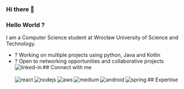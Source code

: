 ### Hi there 👋

### Hello World ?
I am a Computer Science student at Wrocław University of Science and Technology.
- ? Working on multiple projects using python, Java and Kotlin
- ? Open to networking opportunities and collaborative projects
<br>## Connect with me[<img align="left" alt="linked-in" src="https://img.shields.io/badge/linkedin-%230077B5.svg?&style=for-the-badge&logo=linkedin&logoColor=white" />](www.linkedin.com/in/weronika-łoś-62b96325a)<br>
<br>## Expertise
<img align="left" alt="react" src="https://img.shields.io/badge/python%20-%2320232a.svg?&style=for-the-badge&logo=react&logoColor=%2361DAFB" /><img align="left" alt="nodejs" src="https://img.shields.io/badge/Java%20-%2343853D.svg?&style=for-the-badge&logo=node.js&logoColor=white" /><img align="left" alt="aws" src="https://img.shields.io/badge/Kotlin%20-%23232F3E?logo=amazon-aws&logoColor=white&style=for-the-badge" /><img align="left" alt="medium" src="https://img.shields.io/badge/C++-%23316192.svg?&style=for-the-badge&logo=postgresql&logoColor=white" /><img align="left" alt="android" src="https://img.shields.io/badge/Scala-3DDC84?logo=android&logoColor=white&style=for-the-badge" /><img align="left" alt="spring" src="https://img.shields.io/badge/spring%20-%236DB33F.svg?&style=for-the-badge&logo=spring&logoColor=white" /><br>
<br>



<!--
**Weronika0101/Weronika0101** is a ✨ _special_ ✨ repository because its `README.md` (this file) appears on your GitHub profile.

Here are some ideas to get you started:

- 🔭 I’m currently working on ...
- 🌱 I’m currently learning ...
- 👯 I’m looking to collaborate on ...
- 🤔 I’m looking for help with ...
- 💬 Ask me about ...
- 📫 How to reach me: ...
- 😄 Pronouns: ...
- ⚡ Fun fact: ...
-->
